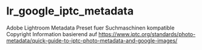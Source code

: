 # lr_google_iptc_metadata
Adobe Lightroom Metadata Preset fuer Suchmaschinen kompatible Copyright Information
basierend auf https://www.iptc.org/standards/photo-metadata/quick-guide-to-iptc-photo-metadata-and-google-images/

